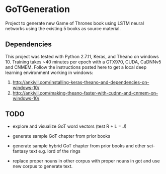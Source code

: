 # GoTGeneration

Project to generate new Game of Thrones book using LSTM neural networks using the existing 5 books as source material.

## Dependencies
This project was tested with Python 2.7.11, Keras, and Theano on windows 10. Training takes ~40 minutes per epoch with a GTX970, CUDA, CuDNNv5 and CNMEM.
Follow the instructions posted here to get a local deep learning environment working in windows:


1. http://ankivil.com/installing-keras-theano-and-dependencies-on-windows-10/
2. http://ankivil.com/making-theano-faster-with-cudnn-and-cnmem-on-windows-10/

## TODO

- explore and visualize GoT word vectors (test R + L = J)

- generate sample GoT chapter from prior books

- generate sample hybrid GoT chapter from prior books and other sci-fantasy text e.g. lord of the rings

- replace proper nouns in other corpus with proper nouns in got and use new corpus to generate text.
